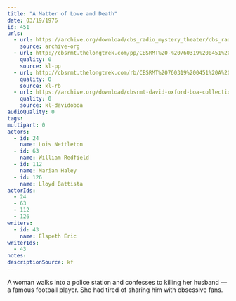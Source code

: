 ```yaml
---
title: "A Matter of Love and Death"
date: 03/19/1976
id: 451
urls: 
  - url: https://archive.org/download/cbs_radio_mystery_theater/cbs_radio_mystery_theater-0451-0500.zip/cbs_radio_mystery_theater-0451-0500%2Fcbsrmt_0451_a_matter_of_love_and_death.mp3
    source: archive-org
  - url: http://cbsrmt.thelongtrek.com/pp/CBSRMT%20-%20760319%200451%20A%20Matter%20of%20Love%20and%20Death_pp.mp3
    quality: 0
    source: kl-pp
  - url: http://cbsrmt.thelongtrek.com/rb/CBSRMT%20760319%200451%20A%20Matter%20of%20Love%20and%20Death_wuwm%20recorded%208_4_76.mp3
    quality: 0
    source: kl-rb
  - url: https://archive.org/download/cbsrmt-david-oxford-boa-collection/CBSRMT-760319-0451-repeated-760804-A-Matter-of-Love-and-Death-(128-44)_WUWM-FM-{BoA}.mp3
    quality: 0
    source: kl-davidoboa
audioQuality: 0
tags: 
multipart: 0
actors:  
  - id: 24
    name: Lois Nettleton  
  - id: 63
    name: William Redfield  
  - id: 112
    name: Marian Haley  
  - id: 126
    name: Lloyd Battista
actorIds:  
  - 24  
  - 63  
  - 112  
  - 126
writers:  
  - id: 43
    name: Elspeth Eric
writerIds:  
  - 43
notes: 
descriptionSource: kf
---
```

A woman walks into a police station and confesses to killing her husband — a famous football player. She had tired of sharing him with obsessive fans.
